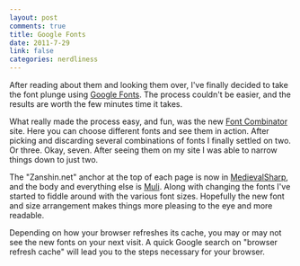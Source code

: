 ```yaml
--- 
layout: post
comments: true
title: Google Fonts
date: 2011-7-29
link: false
categories: nerdliness
---
```

After reading about them and looking them over, I've finally decided to take the font plunge using <a title="Google Web Fonts" href="http://www.google.com/webfonts#ChoosePlace:select">Google Fonts</a>. The process couldn't be easier, and the results are worth the few minutes time it takes.

What really made the process easy, and fun, was the new <a title="Font Combinator" href="http://font-combinator.com/#">Font Combinator</a> site. Here you can choose different fonts and see them in action. After picking and discarding several combinations of fonts I finally settled on two. Or three. Okay, seven. After seeing them on my site I was able to narrow things down to just two.

The "Zanshin.net" anchor at the top of each page is now in <a title="MedievalSharp" href="http://www.google.com/webfonts/specimen/MedievalSharp">MedievalSharp</a>, and the body and everything else is <a title="Muli" href="http://www.google.com/webfonts/specimen/Muli">Muli</a>. Along with changing the fonts I've started to fiddle around with the various font sizes. Hopefully the new font and size arrangement makes things more pleasing to the eye and more readable.

Depending on how your browser refreshes its cache, you may or may not see the new fonts on your next visit. A quick Google search on "browser refresh cache" will lead you to the steps necessary for your browser.

&nbsp;
